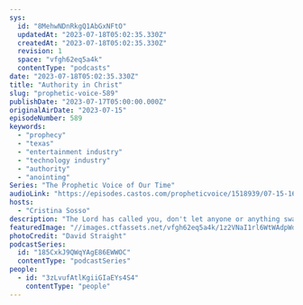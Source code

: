```yaml
---
sys:
  id: "8MehwNDnRkgQ1AbGxNFtO"
  updatedAt: "2023-07-18T05:02:35.330Z"
  createdAt: "2023-07-18T05:02:35.330Z"
  revision: 1
  space: "vfgh62eq5a4k"
  contentType: "podcasts"
date: "2023-07-18T05:02:35.330Z"
title: "Authority in Christ"
slug: "prophetic-voice-589"
publishDate: "2023-07-17T05:00:00.000Z"
originalAirDate: "2023-07-15"
episodeNumber: 589
keywords:
  - "prophecy"
  - "texas"
  - "entertainment industry"
  - "technology industry"
  - "authority"
  - "anointing"
Series: "The Prophetic Voice of Our Time"
audioLink: "https://episodes.castos.com/propheticvoice/1518939/07-15-16-23-The-Prophetic-Voice-of-our-Time-mixdown-.mp3"
hosts:
  - "Cristina Sosso"
description: "The Lord has called you, don't let anyone or anything sway you from following that call. We should focus on following God and building each other up. Focusing on 'your own anointing' will lead to pride, let us focus instead on God's anointing and the authority we have in Him. Let us train and build each other up!"
featuredImage: "//images.ctfassets.net/vfgh62eq5a4k/1z2VNaI1rl6WtWAdpWdRMq/b42f4fe63baab6098aae51884877a0fa/david-straight-JLkhiWpBSSs-unsplash__1_.jpg"
photoCredit: "David Straight"
podcastSeries:
  id: "185CxkJ9QWqYAgE86EWWOC"
  contentType: "podcastSeries"
people:
  - id: "3zLvufAtlKgiiGIaEYs4S4"
    contentType: "people"
---
```

